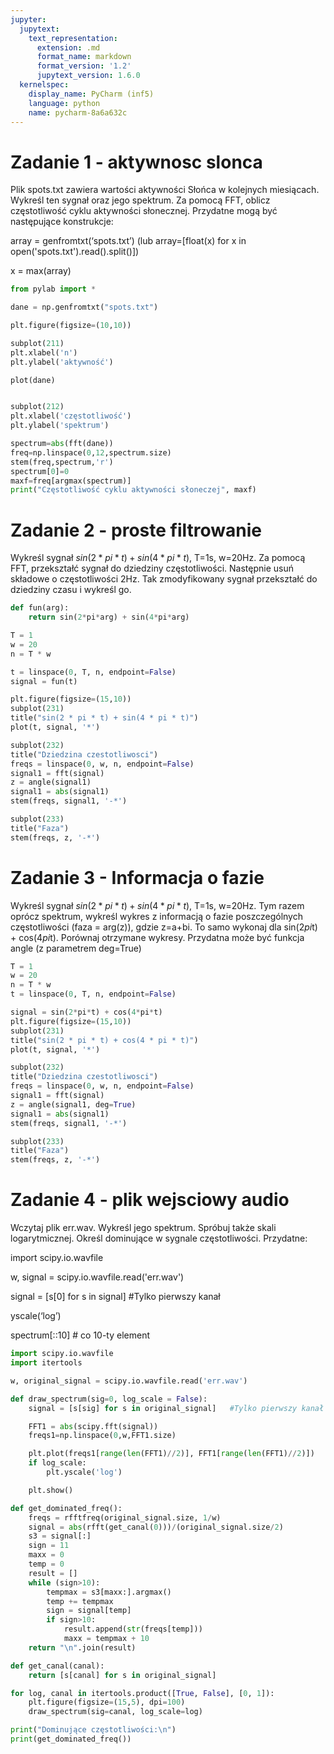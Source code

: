 ```yaml
---
jupyter:
  jupytext:
    text_representation:
      extension: .md
      format_name: markdown
      format_version: '1.2'
      jupytext_version: 1.6.0
  kernelspec:
    display_name: PyCharm (inf5)
    language: python
    name: pycharm-8a6a632c
---
```


# Zadanie 1 - aktywnosc slonca


Plik spots.txt zawiera wartości aktywności Słońca w kolejnych miesiącach. Wykreśl ten sygnał oraz jego spektrum. Za pomocą FFT, oblicz częstotliwość cyklu aktywności słonecznej.  Przydatne mogą być następujące konstrukcje:

array = genfromtxt(‘spots.txt’)  (lub array=[float(x) for x in open('spots.txt').read().split()])

x = max(array)

```python
from pylab import *

dane = np.genfromtxt("spots.txt")

plt.figure(figsize=(10,10))

subplot(211)
plt.xlabel('n')
plt.ylabel('aktywność')

plot(dane)


subplot(212)
plt.xlabel('częstotliwość')
plt.ylabel('spektrum')

spectrum=abs(fft(dane))
freq=np.linspace(0,12,spectrum.size)
stem(freq,spectrum,'r')
spectrum[0]=0
maxf=freq[argmax(spectrum)]
print("Częstotliwość cyklu aktywności słoneczej", maxf)
```

# Zadanie 2 - proste filtrowanie


Wykreśl sygnał $sin(2*pi*t) + sin(4*pi*t)$, T=1s, w=20Hz. Za pomocą FFT, przekształć sygnał do dziedziny częstotliwości. Następnie usuń składowe o częstotliwości 2Hz. Tak zmodyfikowany sygnał przekształć do dziedziny czasu i wykreśl go.

```python
def fun(arg):
    return sin(2*pi*arg) + sin(4*pi*arg)

T = 1
w = 20
n = T * w

t = linspace(0, T, n, endpoint=False)
signal = fun(t)

plt.figure(figsize=(15,10))
subplot(231)
title("sin(2 * pi * t) + sin(4 * pi * t)")
plot(t, signal, '*')

subplot(232)
title("Dziedzina czestotliwosci")
freqs = linspace(0, w, n, endpoint=False)
signal1 = fft(signal)
z = angle(signal1)
signal1 = abs(signal1)
stem(freqs, signal1, '-*')

subplot(233)
title("Faza")
stem(freqs, z, '-*')
```

# Zadanie 3 - Informacja o fazie


Wykreśl sygnał $sin(2*pi*t) + sin(4*pi*t)$, T=1s, w=20Hz. Tym razem oprócz spektrum, wykreśl wykres z informacją o fazie poszczególnych częstotliwości (faza = arg(z)), gdzie z=a+bi. To samo wykonaj dla sin(2*pi*t) + cos(4*pi*t). Porównaj otrzymane wykresy. Przydatna może być funkcja angle (z parametrem deg=True)

```python
T = 1
w = 20
n = T * w
t = linspace(0, T, n, endpoint=False)

signal = sin(2*pi*t) + cos(4*pi*t)
plt.figure(figsize=(15,10))
subplot(231)
title("sin(2 * pi * t) + cos(4 * pi * t)")
plot(t, signal, '*')

subplot(232)
title("Dziedzina czestotliwosci")
freqs = linspace(0, w, n, endpoint=False)
signal1 = fft(signal)
z = angle(signal1, deg=True)
signal1 = abs(signal1)
stem(freqs, signal1, '-*')

subplot(233)
title("Faza")
stem(freqs, z, '-*')

```

# Zadanie 4 - plik wejsciowy audio


Wczytaj plik err.wav. Wykreśl jego spektrum. Spróbuj także skali logarytmicznej. Określ dominujące w sygnale częstotliwości. Przydatne:

import scipy.io.wavfile

w, signal = scipy.io.wavfile.read('err.wav')

signal = [s[0] for s in signal]   #Tylko pierwszy kanał

yscale(‘log’)

spectrum[::10]        # co 10-ty element


```python pycharm={"name": "#%%\n"}
import scipy.io.wavfile
import itertools

w, original_signal = scipy.io.wavfile.read('err.wav')

def draw_spectrum(sig=0, log_scale = False):
    signal = [s[sig] for s in original_signal]   #Tylko pierwszy kanał

    FFT1 = abs(scipy.fft(signal))
    freqs1=np.linspace(0,w,FFT1.size)

    plt.plot(freqs1[range(len(FFT1)//2)], FFT1[range(len(FFT1)//2)])
    if log_scale:
        plt.yscale('log')

    plt.show()

def get_dominated_freq():
    freqs = rfftfreq(original_signal.size, 1/w)
    signal = abs(rfft(get_canal(0)))/(original_signal.size/2)
    s3 = signal[:]
    sign = 11
    maxx = 0
    temp = 0
    result = []
    while (sign>10):
        tempmax = s3[maxx:].argmax()
        temp += tempmax
        sign = signal[temp]
        if sign>10:
            result.append(str(freqs[temp]))
            maxx = tempmax + 10
    return "\n".join(result)

def get_canal(canal):
    return [s[canal] for s in original_signal]

for log, canal in itertools.product([True, False], [0, 1]):
    plt.figure(figsize=(15,5), dpi=100)
    draw_spectrum(sig=canal, log_scale=log)

print("Dominujące częstotliwości:\n")
print(get_dominated_freq())

```
